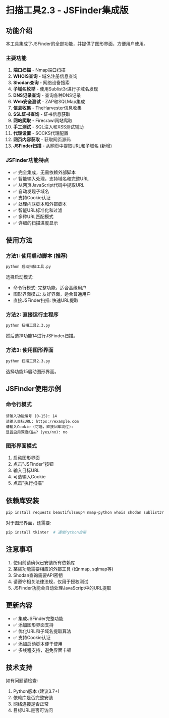 # 扫描工具2.3 - JSFinder集成版

## 功能介绍

本工具集成了JSFinder的全部功能，并提供了图形界面，方便用户使用。

### 主要功能

1. **端口扫描** - Nmap端口扫描
2. **WHOIS查询** - 域名注册信息查询
3. **Shodan查询** - 网络设备搜索
4. **子域名枚举** - 使用Sublist3r进行子域名发现
5. **DNS记录查询** - 查询各种DNS记录
6. **Web安全测试** - ZAP和SQLMap集成
7. **信息收集** - TheHarvester信息收集
8. **SSL证书查询** - 证书信息获取
9. **网站爬取** - Firecrawl网站爬取
10. **手工测试** - SQL注入和XSS测试辅助
11. **代理设置** - SOCKS代理配置
12. **网页内容获取** - 获取网页源码
13. **JSFinder扫描** - 从网页中提取URL和子域名 (新增)

### JSFinder功能特点

- ✅ 完全集成，无需依赖外部脚本
- ✅ 智能输入处理，支持域名和完整URL
- ✅ 从网页JavaScript代码中提取URL
- ✅ 自动发现子域名
- ✅ 支持Cookie认证
- ✅ 处理内联脚本和外部脚本
- ✅ 智能URL标准化和过滤
- ✅ 多种URL匹配模式
- ✅ 详细的扫描进度显示

## 使用方法

### 方法1: 使用启动脚本 (推荐)

```bash
python 启动扫描工具.py
```

选择启动模式:
- 命令行模式: 完整功能，适合高级用户
- 图形界面模式: 友好界面，适合普通用户
- 直接JSFinder扫描: 快速URL提取

### 方法2: 直接运行主程序

```bash
python 扫描工具2.3.py
```

然后选择功能14进行JSFinder扫描。

### 方法3: 使用图形界面

```bash
python 扫描工具2.3.py
```

选择功能15启动图形界面。

## JSFinder使用示例

### 命令行模式

```
请输入功能编号 (0-15): 14
请输入目标URL: https://example.com
请输入Cookie (可选，直接回车跳过): 
是否启用深度扫描? (yes/no): no
```

### 图形界面模式

1. 启动图形界面
2. 点击"JSFinder"按钮
3. 输入目标URL
4. 可选输入Cookie
5. 点击"执行扫描"

## 依赖库安装

```bash
pip install requests beautifulsoup4 nmap-python whois shodan sublist3r dnspython cryptography
```

对于图形界面，还需要:
```bash
pip install tkinter  # 通常Python自带
```

## 注意事项

1. 使用前请确保已安装所有依赖库
2. 某些功能需要相应的外部工具 (如nmap, sqlmap等)
3. Shodan查询需要API密钥
4. 请遵守相关法律法规，仅用于授权测试
5. JSFinder功能会自动处理JavaScript中的URL提取

## 更新内容

- ✅ 集成JSFinder完整功能
- ✅ 添加图形界面支持
- ✅ 优化URL和子域名提取算法
- ✅ 支持Cookie认证
- ✅ 添加启动脚本便于使用
- ✅ 多线程支持，避免界面卡顿

## 技术支持

如有问题请检查:
1. Python版本 (建议3.7+)
2. 依赖库是否完整安装
3. 网络连接是否正常
4. 目标URL是否可访问